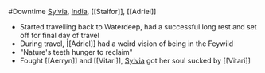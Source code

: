 #Downtime 
[Sylvia](PCs/Past/Sylvia.md), [India](PCs/Past/India.md), [[Stalfor]], [[Adriel]]

- Started travelling back to Waterdeep, had a successful long rest and set off for final day of travel
- During travel, [[Adriel]] had a weird vision of being in the Feywild
- "Nature's teeth hunger to reclaim"
- Fought [[Aerryn]] and [[Vitari]], [Sylvia](PCs/Past/Sylvia.md) got her soul sucked by [[Vitari]]